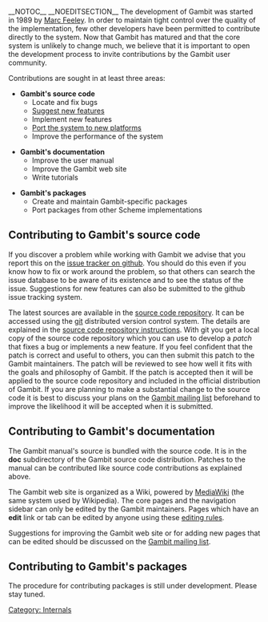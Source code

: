 \_\_NOTOC\_\_ \_\_NOEDITSECTION\_\_ The development of Gambit was
started in 1989 by [Marc Feeley](http://www.iro.umontreal.ca/~feeley/).
In order to maintain tight control over the quality of the
implementation, few other developers have been permitted to contribute
directly to the system. Now that Gambit has matured and that the core
system is unlikely to change much, we believe that it is important to
open the development process to invite contributions by the Gambit user
community.

Contributions are sought in at least three areas:

  - **Gambit's source code**
      - Locate and fix bugs
      - [ Suggest new features ](Wish_list.md)
      - Implement new features
      - [ Port the system to new platforms ](Installer.md)
      - Improve the performance of the system

<!-- end list -->

  - **Gambit's documentation**
      - Improve the user manual
      - Improve the Gambit web site
      - Write tutorials

<!-- end list -->

  - **Gambit's packages**
      - Create and maintain Gambit-specific packages
      - Port packages from other Scheme implementations

## Contributing to Gambit's source code

If you discover a problem while working with Gambit we advise that you
report this on the [issue tracker on
github](https://github.com/gambit/gambit/issues). You should do this
even if you know how to fix or work around the problem, so that others
can search the issue database to be aware of its existence and to see
the status of the issue. Suggestions for new features can also be
submitted to the github issue tracking system.

The latest sources are available in the [ source code
repository](Source_code_repository.md). It can be accessed using
the [git](http://git.or.cz/) distributed version control system. The
details are explained in the [ source code repository
instructions](Contributing_Patches_to_Gambit_Source_Code.md).
With git you get a local copy of the source code repository which you
can use to develop a *patch* that fixes a bug or implements a new
feature. If you feel confident that the patch is correct and useful to
others, you can then submit this patch to the Gambit maintainers. The
patch will be reviewed to see how well it fits with the goals and
philosophy of Gambit. If the patch is accepted then it will be applied
to the source code repository and included in the official distribution
of Gambit. If you are planning to make a substantial change to the
source code it is best to discuss your plans on the [Gambit mailing
list](https://mailman.iro.umontreal.ca/cgi-bin/mailman/listinfo/gambit-list)
beforehand to improve the likelihood it will be accepted when it is
submitted.

## Contributing to Gambit's documentation

The Gambit manual's source is bundled with the source code. It is in the
**doc** subdirectory of the Gambit source code distribution. Patches to
the manual can be contributed like source code contributions as
explained above.

The Gambit web site is organized as a Wiki, powered by
[MediaWiki](http://www.mediawiki.org/) (the same system used by
Wikipedia). The core pages and the navigation sidebar can only be edited
by the Gambit maintainers. Pages which have an **edit** link or tab can
be edited by anyone using these [editing
rules](http://meta.wikimedia.org/wiki/MediaWiki_User%27s_Guide:_Editing_overview).

Suggestions for improving the Gambit web site or for adding new pages
that can be edited should be discussed on the [Gambit mailing
list](https://mailman.iro.umontreal.ca/cgi-bin/mailman/listinfo/gambit-list).

## Contributing to Gambit's packages

The procedure for contributing packages is still under development.
Please stay tuned.

[Category: Internals](Category:_Internals.md)
